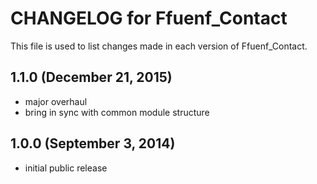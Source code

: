 # CHANGELOG for Ffuenf_Contact

This file is used to list changes made in each version of Ffuenf_Contact.

## 1.1.0 (December 21, 2015)

* major overhaul
* bring in sync with common module structure

## 1.0.0 (September 3, 2014)

* initial public release
